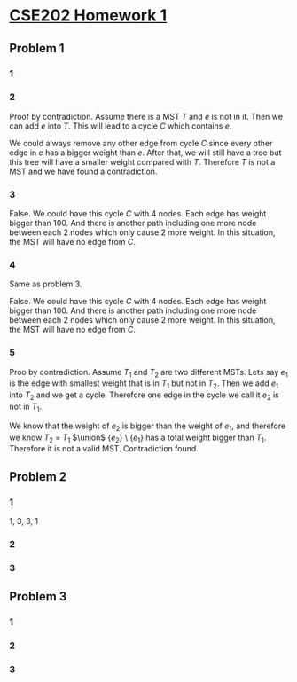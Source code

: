 # [CSE202 Homework 1](http://cseweb.ucsd.edu/classes/sp16/cse202-a/homework1.pdf) #

## Problem 1 ##

### 1 ###

### 2 ###

Proof by contradiction. Assume there is a MST $T$ and $e$ is not in it. Then we can add $e$ into $T$. This will lead to a cycle $C$ which contains $e$.

We could always remove any other edge from cycle $C$ since every other edge in $c$ has a bigger weight than $e$. After that, we will still have a tree but this tree will have a smaller weight compared with $T$. Therefore $T$ is not a MST and we have found a contradiction.

### 3 ###

False. We could have this cycle $C$ with 4 nodes. Each edge has weight bigger than 100. And there is another path including one more node between each 2 nodes which only cause 2 more weight. In this situation, the MST will have no edge from $C$.

### 4 ###

Same as problem 3.

False. We could have this cycle $C$ with 4 nodes. Each edge has weight bigger than 100. And there is another path including one more node between each 2 nodes which only cause 2 more weight. In this situation, the MST will have no edge from $C$.

### 5 ###

Proo by contradiction. Assume $T_1$ and $T_2$ are two different MSTs. Lets say $e_1$ is the edge with smallest weight that is in $T_1$ but not in $T_2$. Then we add $e_1$ into $T_2$ and we get a cycle. Therefore one edge in the cycle we call it $e_2$ is not in $T_1$.

We know that the weight of $e_2$ is bigger than the weight of $e_1$, and therefore we know $T_2$ = $T_1$ $\union$ {$e_2$} \\ {$e_1$} has a total weight bigger than $T_1$. Therefore it is not a valid MST. Contradiction found.

## Problem 2 ##

### 1 ###

1, 3, 3, 1

### 2 ###



### 3 ###

## Problem 3 ##

### 1 ###

### 2 ###

### 3 ###
